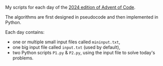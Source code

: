 My scripts for each day of the [2024 edition of Advent of Code](https://adventofcode.com/2024/).

The algorithms are first designed in pseudocode and then implemented in Python.

Each day contains:
- one or multiple small input files called `mininput.txt`,
- one big input file called `input.txt` (used by default),
- two Python scripts `P1.py` & `P2.py`, using the input file to solve today's problems.

